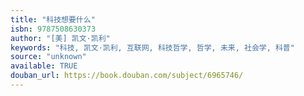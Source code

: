 ```yaml
---
title: "科技想要什么"
isbn: 9787508630373
author: "[美] 凯文·凯利"
keywords: "科技, 凯文·凯利, 互联网, 科技哲学, 哲学, 未来, 社会学, 科普"
source: "unknown"
available: TRUE
douban_url: https://book.douban.com/subject/6965746/
---
```

